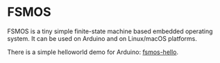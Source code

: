 # FSMOS

FSMOS is a tiny simple finite-state machine based embedded operating
system. It can be used on Arduino and on Linux/macOS platforms.

There is a simple helloworld demo for Arduino:
[fsmos-hello](https://github.com/qiwenmin/fsmos-hello).